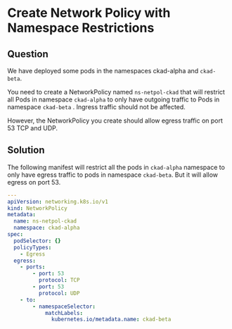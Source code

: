 # Create Network Policy with Namespace Restrictions

## Question

We have deployed some pods in the namespaces ckad-alpha and `ckad-beta`.

You need to create a NetworkPolicy named `ns-netpol-ckad` that will restrict all Pods in namespace `ckad-alpha` to only
have outgoing traffic to Pods in namespace `ckad-beta` . Ingress traffic should not be affected.

However, the NetworkPolicy you create should allow egress traffic on port 53 TCP and UDP.

## Solution

The following manifest will restrict all the pods in `ckad-alpha` namespace to only have egress traffic to pods in
namespace `ckad-beta`. But it will allow egress on port 53.

```yaml
---
apiVersion: networking.k8s.io/v1
kind: NetworkPolicy
metadata:
  name: ns-netpol-ckad
  namespace: ckad-alpha
spec:
  podSelector: {}
  policyTypes:
    - Egress
  egress:
    - ports:
        - port: 53
          protocol: TCP
        - port: 53
          protocol: UDP
    - to:
        - namespaceSelector:
            matchLabels:
              kubernetes.io/metadata.name: ckad-beta
```
